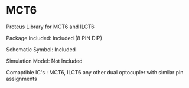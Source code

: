# MCT6
Proteus Library for MCT6 and ILCT6

Package Included: Included (8 PIN DIP)

Schematic Symbol: Included

Simulation Model: Not Included

Comaptible IC's : MCT6, ILCT6 any other dual optocupler with similar pin assignments

